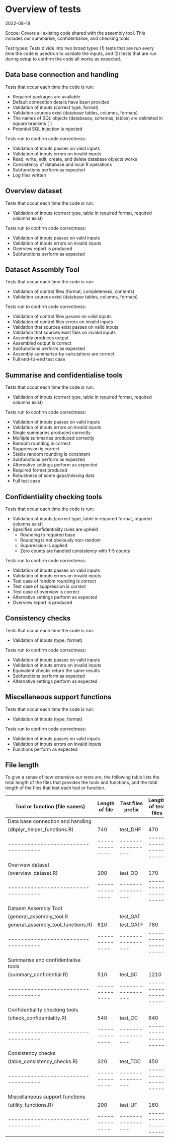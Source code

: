 # Overview of tests
2022-08-18

Scope: Covers all existing code shared with the assembly tool. This includes our summarise, confidentialise, and checking tools.

Test types: Tests divide into two broad types (1) tests that are run every time the code is used/run to validate the inputs, and (2) tests that are run during setup to confirm the code all works as expected.


## Data base connection and handling

Tests that occur each time the code is run:
* Required packages are available
* Default connection details have been provided
* Validation of inputs (correct type, format)
* Validation sources exist (database tables, columns, formats)
* The names of SQL objects (databases, schemas, tables) are delimited in square brackets [ ]
* Potential SQL injection is rejected

Tests run to confirm code correctness:
* Validation of inputs passes on valid inputs
* Validation of inputs errors on invalid inputs
* Read, write, edit, create, and delete database objects works
* Consistency of database and local R operations
* Subfunctions perform as expected
* Log files written


## Overview dataset

Tests that occur each time the code is run:
* Validation of inputs (correct type, table in required format, required columns exist)

Tests run to confirm code correctness:
* Validation of inputs passes on valid inputs
* Validation of inputs errors on invalid inputs
* Overview report is produced
* Subfunctions perform as expected


## Dataset Assembly Tool

Tests that occur each time the code is run:
* Validation of control files (format, completeness, contents)
* Validation sources exist (database tables, columns, formats)

Tests run to confirm code correctness:
* Validation of control files passes on valid inputs
* Validation of control files errors on invalid inputs
* Validation that sources exist passes on valid inputs
* Validation that sources exist fails on invalid inputs
* Assembly produces output
* Assembled output is correct
* Subfunctions perform as expected
* Assembly summarise-by calculations are correct
* Full end-to-end test case


## Summarise and confidentialise tools

Tests that occur each time the code is run:
* Validation of inputs (correct type, table in required format, required columns exist)

Tests run to confirm code correctness:
* Validation of inputs passes on valid inputs
* Validation of inputs errors on invalid inputs
* Single summaries produced correctly
* Multiple summaries produced correctly
* Random rounding is correct
* Suppression is correct
* Stable random rounding is consistent
* Subfunctions perform as expected
* Alternative settings perform as expected
* Required format produced
* Robustness of some gaps/missing data
* Full test case


## Confidentiality checking tools

Tests that occur each time the code is run:
* Validation of inputs (correct type, table in required format, required columns exist)
* Specified confidentiality rules are upheld
    * Rounding to required base
    * Rounding is not obviously non-random
    * Suppression is applied
    * Zero counts are handled consistency with 1-5 counts

Tests run to confirm code correctness:
* Validation of inputs passes on valid inputs
* Validation of inputs errors on invalid inputs
* Test case of random rounding is correct
* Test case of suppression is correct
* Test case of overview is correct
* Alternative settings perform as expected
* Overview report is produced


## Consistency checks

Tests that occur each time the code is run:
* Validation of inputs (type, format)

Tests run to confirm code correctness:
* Validation of inputs passes on valid inputs
* Validation of inputs errors on invalid inputs
* Equivalent checks return the same results
* Subfunctions perform as expected
* Alternative settings perform as expected


## Miscellaneous support functions

Tests that occur each time the code is run:
* Validation of inputs (type, format)

Tests run to confirm code correctness:
* Validation of inputs passes on valid inputs
* Validation of inputs errors on invalid inputs
* Functions perform as expected


## File length

To give a sense of how extensive our tests are, the following table lists the total length of the files that provides the tools and functions, and the total length of the files that test each tool or function.

| Tool or function (file names)       | Length of file | Test files prefix | Length of test files |
| ----------------------------------- | -------------- | ----------------- | -------------------- |
| Data base connection and handling   |                |                   |                      |
| (dbplyr_helper_functions.R)         |            740 |          test_DHF |                  470 |
| ----------------------------------- | -------------- | ----------------- | -------------------- |
| Overview dataset                    |                |                   |                      |
| (overview_dataset.R)                |            100 |           test_OD |                  170 |
| ----------------------------------- | -------------- | ----------------- | -------------------- |
| Dataset Assembly Tool               |                |                   |                      |
| (general_assembly_tool.R            |                |         test_GAT  |                      |
| general_assembly_tool_functions.R)  |            810 |         test_GATF |                  780 |
| ----------------------------------- | -------------- | ----------------- | -------------------- |
| Summarise and confidentialise tools |                |                   |                      |
| (summary_confidential.R)            |            510 |           test_SC |                 1210 |
| ----------------------------------- | -------------- | ----------------- | -------------------- |
| Confidentiality checking tools      |                |                   |                      |
| (check_confidentiality.R)           |            540 |           test_CC |                  640 |
| ----------------------------------- | -------------- | ----------------- | -------------------- |
| Consistency checks                  |                |                   |                      |
| (table_consistency_checks.R)        |            320 |          test_TCC |                  450 |
| ----------------------------------- | -------------- | ----------------- | -------------------- |
| Miscellaneous support functions     |                |                   |                      |
| (utility_functions.R)               |            200 |           test_UF |                  160 |
| ----------------------------------- | -------------- | ----------------- | -------------------- |
